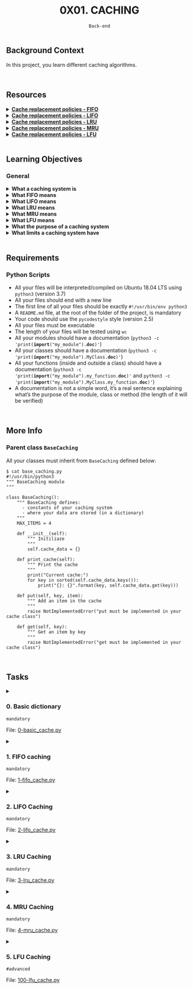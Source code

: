 <h1 align="center"><b>0X01. CACHING</b></h1>
<div align="center"><code>Back-end</code></div>

<!-- <br>
<hr>
<h3><a href=>Notes</a></h3>
<hr> -->


<!--==================================================-->
<br>

## Background Context
In this project, you learn different caching algorithms. 


<!--==================================================-->
<br>

## Resources
<details>
<summary><b><a href="https://en.wikipedia.org/wiki/Cache_replacement_policies#First_In_First_Out_%28FIFO%29">Cache replacement policies - FIFO</a></b></summary><br>


<br><p align="center">※※※※※※※※※※※※</p><br>
</details>


<details>
<summary><b><a href="https://en.wikipedia.org/wiki/Cache_replacement_policies#Last_In_First_Out_%28LIFO%29">Cache replacement policies - LIFO</a></b></summary><br>


<br><p align="center">※※※※※※※※※※※※</p><br>
</details>


<details>
<summary><b><a href="https://en.wikipedia.org/wiki/Cache_replacement_policies#Least_Recently_Used_%28LRU%29">Cache replacement policies - LRU</a></b></summary><br>


<br><p align="center">※※※※※※※※※※※※</p><br>
</details>


<details>
<summary><b><a href="https://en.wikipedia.org/wiki/Cache_replacement_policies#Most_Recently_Used_%28MRU%29Q">Cache replacement policies - MRU</a></b></summary><br>


<br><p align="center">※※※※※※※※※※※※</p><br>
</details>


<details>
<summary><b><a href="en.wikipedia.org/wiki/Cache_replacement_policies#Least-Frequently_Used_%28LFU%29">Cache replacement policies - LFU</a></b></summary><br>


<br><p align="center">※※※※※※※※※※※※</p><br>
</details>



<!--==================================================-->
<br>

## Learning Objectives
<h3>General</h3>

<details>
<summary><b><a href=" "> </a>What a caching system is</b></summary><br>

A caching system is a mechanism for temporarily storing copies of data to reduce the time and resources required to retrieve it. The primary purpose of caching is to improve performance and efficiency by reducing latency and the load on a primary data source, such as a database or an external API. Here's a more detailed look at how caching systems work and their benefits:

### How a Caching System Works

1. **Cache Storage**: A cache is typically stored in fast-access memory (RAM) or on a fast-access disk. This allows for quick retrieval of data.
2. **Cache Keys**: Data is stored in the cache using a key-value pair system. The key is a unique identifier for the data, and the value is the actual data being cached.
3. **Cache Population**: Data can be added to the cache in several ways:
   - **Read-Through**: Data is fetched from the primary source and placed in the cache on the first request.
   - **Write-Through**: Data is written to both the cache and the primary data source simultaneously.
   - **Lazy Loading**: Data is only added to the cache when it is requested and not found in the cache.
4. **Cache Expiration**: Cached data is usually set to expire after a certain period to ensure that stale data is not served. This can be managed using time-to-live (TTL) settings.
5. **Cache Eviction**: When the cache reaches its storage limit, some data needs to be removed. Eviction policies determine which data is removed, such as Least Recently Used (LRU), First In First Out (FIFO), or Least Frequently Used (LFU).

### Benefits of a Caching System

1. **Improved Performance**: By storing frequently accessed data in a fast-access location, a cache reduces the time it takes to retrieve data.
2. **Reduced Load on Primary Data Source**: Caching reduces the number of requests to the primary data source, which can prevent it from becoming a bottleneck.
3. **Cost Efficiency**: For applications that rely on external services or databases, caching can reduce costs associated with data access and transfer.
4. **Scalability**: Caching can help applications scale more efficiently by handling increased loads without proportionally increasing the load on the primary data source.

### Types of Caches

1. **Memory Cache**: Stores data in RAM for fast access. Examples include Redis and Memcached.
2. **Disk Cache**: Stores data on disk when RAM is insufficient. Examples include local browser caches and disk-based caching solutions.
3. **Distributed Cache**: A cache that spans multiple servers, allowing for scalable and highly available caching. Examples include AWS ElastiCache and Apache Ignite.
4. **Application Cache**: Specific to individual applications, such as in-memory caches within a web server or client-side caches in a browser.

### Common Use Cases

- **Web Browsers**: Caching web pages, images, and scripts to reduce load times.
- **Web Applications**: Caching database query results to reduce database load.
- **Content Delivery Networks (CDNs)**: Caching static assets like images, videos, and stylesheets at edge locations to reduce latency.
- **APIs**: Caching API responses to improve response times and reduce load on the API servers.

By using caching effectively, systems can deliver faster response times, handle higher loads, and operate more cost-effectively.

<br><p align="center">※※※※※※※※※※※※</p><br>
</details>


<details>
<summary><b><a href=" "> </a>What FIFO means </b></summary><br>

FIFO stands for "First In, First Out." It is a method of organizing and manipulating data relative to time and prioritization. In the context of data structures, queue management, and caching systems, FIFO operates on the principle that the first element added (the "first in") will be the first one to be removed (the "first out").

### Key Concepts of FIFO

1. **Order of Operations**: Elements are processed in the exact order they were added. This is similar to a line of people waiting for service, where the person who arrives first is served first.
2. **Use in Data Structures**: FIFO is a fundamental principle behind queue data structures. In a queue, elements are enqueued at the back and dequeued from the front.
3. **Cache Eviction Policy**: In caching systems, a FIFO eviction policy means that when the cache is full and needs to make room for new data, it removes the oldest data (the first one that was added) to free up space.

### Applications of FIFO

1. **Queue Data Structure**:
   - **Enqueue Operation**: Adding an element to the back of the queue.
   - **Dequeue Operation**: Removing an element from the front of the queue.
   - Example: Handling tasks in a print queue where the first document sent to the printer is printed first.

2. **Scheduling and Task Management**:
   - Used in operating systems for task scheduling where the first task that arrives is executed first.
   - Example: Round-robin scheduling in CPU task management.

3. **Network Buffers**:
   - Managing data packets in network routers where packets are processed in the order they arrive.
   - Example: Buffering video streaming where data packets are played in the order they are received to ensure smooth playback.

4. **Cache Eviction**:
   - In a caching system, when new data needs to be added but the cache is full, the oldest data (first added) is evicted to make room.
   - Example: Simple caching mechanisms where the cache does not prioritize frequently accessed data but rather maintains a straightforward order of entry.

### Example of FIFO in Python

Here’s a simple example of how FIFO can be implemented using a queue in Python:

```python
from collections import deque

# Create a FIFO queue
fifo_queue = deque()

# Enqueue elements
fifo_queue.append('first')
fifo_queue.append('second')
fifo_queue.append('third')

# Dequeue elements
print(fifo_queue.popleft())  # Outputs: 'first'
print(fifo_queue.popleft())  # Outputs: 'second'
print(fifo_queue.popleft())  # Outputs: 'third'
```

In this example, elements are added to the back of the queue and removed from the front, maintaining the FIFO order.

### Benefits of FIFO

1. **Predictability**: Ensures that operations are handled in a predictable manner.
2. **Fairness**: Each element gets processed in the order it was added, preventing starvation of older elements.
3. **Simplicity**: Easy to implement and understand, making it a practical choice for many applications.

<br><p align="center">※※※※※※※※※※※※</p><br>

A `deque` (short for "double-ended queue") is a data structure that allows insertion and removal of elements from both ends, making it more flexible than a standard queue or stack. In Python, the `deque` class is part of the `collections` module and provides an efficient way to handle such operations.

### Key Features of `deque`

1. **Double-Ended Operations**: You can append and pop elements from both ends (left and right).
2. **Efficient O(1) Operations**: Most operations, such as appending and popping from either end, are O(1) time complexity.
3. **Thread-Safe**: The `deque` implementation in Python is thread-safe for appends and pops, which means it can be used safely in multi-threaded applications without the need for additional locks.

### Common Methods

- **Appending Elements**:
  - `append(x)`: Adds `x` to the right end.
  - `appendleft(x)`: Adds `x` to the left end.
  
- **Removing Elements**:
  - `pop()`: Removes and returns an element from the right end.
  - `popleft()`: Removes and returns an element from the left end.

- **Accessing Elements**:
  - `extend(iterable)`: Extends the deque by appending elements from the iterable to the right end.
  - `extendleft(iterable)`: Extends the deque by appending elements from the iterable to the left end (note that the order of elements will be reversed).

- **Other Useful Methods**:
  - `clear()`: Removes all elements from the deque.
  - `rotate(n)`: Rotates the deque `n` steps to the right. If `n` is negative, rotates to the left.
  - `maxlen`: An optional parameter that sets a maximum size for the deque. If the deque is full and new items are added, the oldest items are removed.

### Example Usage of `deque`

```python
from collections import deque

# Create a deque
d = deque()

# Append elements to the right end
d.append('a')
d.append('b')
d.append('c')
print(d)  # Outputs: deque(['a', 'b', 'c'])

# Append elements to the left end
d.appendleft('x')
d.appendleft('y')
print(d)  # Outputs: deque(['y', 'x', 'a', 'b', 'c'])

# Pop elements from the right end
print(d.pop())  # Outputs: 'c'
print(d)  # Outputs: deque(['y', 'x', 'a', 'b'])

# Pop elements from the left end
print(d.popleft())  # Outputs: 'y'
print(d)  # Outputs: deque(['x', 'a', 'b'])

# Extend the deque with an iterable from the right end
d.extend(['d', 'e', 'f'])
print(d)  # Outputs: deque(['x', 'a', 'b', 'd', 'e', 'f'])

# Extend the deque with an iterable from the left end
d.extendleft(['u', 'v', 'w'])
print(d)  # Outputs: deque(['w', 'v', 'u', 'x', 'a', 'b', 'd', 'e', 'f'])

# Rotate the deque to the right by 3 steps
d.rotate(3)
print(d)  # Outputs: deque(['d', 'e', 'f', 'w', 'v', 'u', 'x', 'a', 'b'])

# Rotate the deque to the left by 2 steps
d.rotate(-2)
print(d)  # Outputs: deque(['f', 'w', 'v', 'u', 'x', 'a', 'b', 'd', 'e'])
```

### Use Cases

1. **Queue and Stack Implementations**: `deque` can be used to implement both queues (FIFO) and stacks (LIFO) efficiently.
2. **Sliding Window**: Useful in algorithms that require a sliding window, like moving averages or max/min calculations over a range.
3. **Buffer Management**: Ideal for scenarios requiring a fixed-size buffer, like keeping the last `n` items seen.
4. **Task Scheduling**: Can be used to manage tasks where new tasks can be added and old tasks can be completed from both ends.

<br><p align="center">※※※※※※※※※※※※</p><br>
</details>


<details>
<summary><b><a href=" "> </a>What LIFO means</b></summary><br>

LIFO stands for "Last In, First Out." It is a method of organizing and manipulating data based on the principle that the last element added to the structure is the first one to be removed. This concept is commonly used in stacks, a fundamental data structure in computer science.

### Key Concepts of LIFO

1. **Order of Operations**: Elements are processed in reverse order of their addition. The most recently added element is the first to be removed.
2. **Use in Data Structures**: LIFO is the underlying principle of stack data structures. In a stack, elements are pushed onto the top and popped from the top.
3. **Cache Eviction Policy**: In caching systems, a LIFO eviction policy means that when the cache needs to remove data to make room for new data, the most recently added data is removed first.

### Applications of LIFO

1. **Stack Data Structure**:
   - **Push Operation**: Adds an element to the top of the stack.
   - **Pop Operation**: Removes and returns the element from the top of the stack.
   - **Peek Operation**: Returns the element at the top of the stack without removing it.
   - Example: Undo functionality in text editors where the most recent action is the first to be undone.

2. **Function Call Management**:
   - Used in managing function calls and recursion. The last function called is the first to return.
   - Example: Call stack in programming languages to keep track of function calls and local variables.

3. **Browser History**:
   - Maintaining the browsing history where the last visited page is the first one to be popped back.
   - Example: Navigating backward through browser history.

### Example of LIFO in Python using a Stack

Here's how you can implement a simple stack using a list in Python:

```python
# Create a stack
stack = []

# Push elements onto the stack
stack.append('first')
stack.append('second')
stack.append('third')

# Pop elements from the stack
print(stack.pop())  # Outputs: 'third'
print(stack.pop())  # Outputs: 'second'
print(stack.pop())  # Outputs: 'first'
```

In this example, elements are added to the end of the list (top of the stack) and removed from the end, maintaining the LIFO order.

### Benefits of LIFO

1. **Simplicity**: The LIFO principle is easy to understand and implement.
2. **Efficient Memory Use**: Stacks typically use memory efficiently because they don't require reordering of elements.
3. **Reversibility**: Allows for easy reversibility of actions, making it useful for undo mechanisms.

<br><p align="center">※※※※※※※※※※※※</p><br>
</details>


<details>
<summary><b><a href=" "> </a>What LRU means</b></summary><br>


<br><p align="center">※※※※※※※※※※※※</p><br>
</details>


<details>
<summary><b><a href=" "> </a>What MRU means</b></summary><br>


<br><p align="center">※※※※※※※※※※※※</p><br>
</details>


<details>
<summary><b><a href=" "> </a>What LFU means</b></summary><br>


<br><p align="center">※※※※※※※※※※※※</p><br>
</details>


<details>
<summary><b><a href=" "> </a>What the purpose of a caching system</b></summary><br>


<br><p align="center">※※※※※※※※※※※※</p><br>
</details>


<details>
<summary><b><a href=" "> </a>What limits a caching system have</b></summary><br>


<br><p align="center">※※※※※※※※※※※※</p><br>
</details>



<!--==================================================-->
<br>

## Requirements
<h3>Python Scripts</h3>

- All your files will be interpreted/compiled on Ubuntu 18.04 LTS using <code>python3</code> (version 3.7)
- All your files should end with a new line
- The first line of all your files should be exactly <code>#!/usr/bin/env python3</code>
- A <code>README.md</code> file, at the root of the folder of the project, is mandatory
- Your code should use the <code>pycodestyle</code> style (version 2.5)
- All your files must be executable
- The length of your files will be tested using <code>wc</code>
- All your modules should have a documentation (<code>python3 -c 'print(__import__("my_module").__doc__)'</code>)
- All your classes should have a documentation (<code>python3 -c 'print(__import__("my_module").MyClass.__doc__)'</code>)
- All your functions (inside and outside a class) should have a documentation (<code>python3 -c 'print(__import__("my_module").my_function.__doc__)'</code> and <code>python3 -c 'print(__import__("my_module").MyClass.my_function.__doc__)'</code>)
- A documentation is not a simple word, it’s a real sentence explaining what’s the purpose of the module, class or method (the length of it will be verified)

<!--==================================================-->
<br>

## More Info
<h3>Parent class <code>BaseCaching</code></h3>

All your classes must inherit from <code>BaseCaching</code> defined below:

<pre><code>$ cat base_caching.py
#!/usr/bin/python3
""" BaseCaching module
"""

class BaseCaching():
    """ BaseCaching defines:
      - constants of your caching system
      - where your data are stored (in a dictionary)
    """
    MAX_ITEMS = 4

    def __init__(self):
        """ Initiliaze
        """
        self.cache_data = {}

    def print_cache(self):
        """ Print the cache
        """
        print("Current cache:")
        for key in sorted(self.cache_data.keys()):
            print("{}: {}".format(key, self.cache_data.get(key)))

    def put(self, key, item):
        """ Add an item in the cache
        """
        raise NotImplementedError("put must be implemented in your cache class")

    def get(self, key):
        """ Get an item by key
        """
        raise NotImplementedError("get must be implemented in your cache class")
</code></pre>


<!--==================================================-->
<br>

## Tasks
<details>
<summary>

### 0. Basic dictionary
`mandatory`

File: [0-basic_cache.py]()
</summary>

<p>Create a class <code>BasicCache</code> that inherits from <code>BaseCaching</code> and is a caching system:</p>

<ul>
<li>You must use <code>self.cache_data</code> - dictionary from the parent class <code>BaseCaching</code></li>
<li>This caching system doesn’t have limit</li>
<li><code>def put(self, key, item):</code>
<ul>
<li>Must assign to the dictionary <code>self.cache_data</code> the <code>item</code> value for the key <code>key</code>.</li>
<li>If <code>key</code> or <code>item</code> is <code>None</code>, this method should not do anything.</li>
</ul></li>
<li><code>def get(self, key):</code>
<ul>
<li>Must return the value in <code>self.cache_data</code> linked to <code>key</code>.</li>
<li>If <code>key</code> is <code>None</code> or if the <code>key</code> doesn’t exist in <code>self.cache_data</code>, return <code>None</code>.</li>
</ul></li>
</ul>

<pre><code>guillaume@ubuntu:~/0x01$ cat 0-main.py
#!/usr/bin/python3
""" 0-main """
BasicCache = __import__('0-basic_cache').BasicCache

my_cache = BasicCache()
my_cache.print_cache()
my_cache.put("A", "Hello")
my_cache.put("B", "World")
my_cache.put("C", "Holberton")
my_cache.print_cache()
print(my_cache.get("A"))
print(my_cache.get("B"))
print(my_cache.get("C"))
print(my_cache.get("D"))
my_cache.print_cache()
my_cache.put("D", "School")
my_cache.put("E", "Battery")
my_cache.put("A", "Street")
my_cache.print_cache()
print(my_cache.get("A"))

guillaume@ubuntu:~/0x01$ ./0-main.py
Current cache:
Current cache:
A: Hello
B: World
C: Holberton
Hello
World
Holberton
None
Current cache:
A: Hello
B: World
C: Holberton
Current cache:
A: Street
B: World
C: Holberton
D: School
E: Battery
Street
guillaume@ubuntu:~/0x01$ 
</code></pre>


</details>

<details>
<summary>

### 1. FIFO caching
`mandatory`

File: [1-fifo_cache.py]()
</summary>

<p>Create a class <code>FIFOCache</code> that inherits from <code>BaseCaching</code> and is a caching system:</p>

<ul>
<li>You must use <code>self.cache_data</code> - dictionary from the parent class <code>BaseCaching</code></li>
<li>You can overload <code>def __init__(self):</code> but don’t forget to call the parent init: <code>super().__init__()</code></li>
<li><code>def put(self, key, item):</code>
<ul>
<li>Must assign to the dictionary <code>self.cache_data</code> the <code>item</code> value for the key <code>key</code>.</li>
<li>If <code>key</code> or <code>item</code> is <code>None</code>, this method should not do anything.</li>
<li>If the number of items in <code>self.cache_data</code> is higher that <code>BaseCaching.MAX_ITEMS</code>:

<ul>
<li>you must discard the first item put in cache (FIFO algorithm)</li>
<li>you must print <code>DISCARD:</code> with the <code>key</code> discarded and following by a new line </li>
</ul></li>
</ul></li>
<li><code>def get(self, key):</code>
<ul>
<li>Must return the value in <code>self.cache_data</code> linked to <code>key</code>.</li>
<li>If <code>key</code> is <code>None</code> or if the <code>key</code> doesn’t exist in <code>self.cache_data</code>, return <code>None</code>.</li>
</ul></li>
</ul>

<pre><code>guillaume@ubuntu:~/0x01$ cat 1-main.py
#!/usr/bin/python3
""" 1-main """
FIFOCache = __import__('1-fifo_cache').FIFOCache

my_cache = FIFOCache()
my_cache.put("A", "Hello")
my_cache.put("B", "World")
my_cache.put("C", "Holberton")
my_cache.put("D", "School")
my_cache.print_cache()
my_cache.put("E", "Battery")
my_cache.print_cache()
my_cache.put("C", "Street")
my_cache.print_cache()
my_cache.put("F", "Mission")
my_cache.print_cache()

guillaume@ubuntu:~/0x01$ ./1-main.py
Current cache:
A: Hello
B: World
C: Holberton
D: School
DISCARD: A
Current cache:
B: World
C: Holberton
D: School
E: Battery
Current cache:
B: World
C: Street
D: School
E: Battery
DISCARD: B
Current cache:
C: Street
D: School
E: Battery
F: Mission
guillaume@ubuntu:~/0x01$ 
</code></pre>


</details>

<details>
<summary>

### 2. LIFO Caching
`mandatory`

File: [2-lifo_cache.py]()
</summary>

<p>Create a class <code>LIFOCache</code> that inherits from <code>BaseCaching</code> and is a caching system:</p>

<ul>
<li>You must use <code>self.cache_data</code> - dictionary from the parent class <code>BaseCaching</code></li>
<li>You can overload <code>def __init__(self):</code> but don’t forget to call the parent init: <code>super().__init__()</code></li>
<li><code>def put(self, key, item):</code>
<ul>
<li>Must assign to the dictionary <code>self.cache_data</code> the <code>item</code> value for the key <code>key</code>.</li>
<li>If <code>key</code> or <code>item</code> is <code>None</code>, this method should not do anything.</li>
<li>If the number of items in <code>self.cache_data</code> is higher that <code>BaseCaching.MAX_ITEMS</code>:

<ul>
<li>you must discard the last item put in cache (LIFO algorithm)</li>
<li>you must print <code>DISCARD:</code> with the <code>key</code> discarded and following by a new line </li>
</ul></li>
</ul></li>
<li><code>def get(self, key):</code>
<ul>
<li>Must return the value in <code>self.cache_data</code> linked to <code>key</code>.</li>
<li>If <code>key</code> is <code>None</code> or if the <code>key</code> doesn’t exist in <code>self.cache_data</code>, return <code>None</code>.</li>
</ul></li>
</ul>

<pre><code>guillaume@ubuntu:~/0x01$ cat 2-main.py
#!/usr/bin/python3
""" 2-main """
LIFOCache = __import__('2-lifo_cache').LIFOCache

my_cache = LIFOCache()
my_cache.put("A", "Hello")
my_cache.put("B", "World")
my_cache.put("C", "Holberton")
my_cache.put("D", "School")
my_cache.print_cache()
my_cache.put("E", "Battery")
my_cache.print_cache()
my_cache.put("C", "Street")
my_cache.print_cache()
my_cache.put("F", "Mission")
my_cache.print_cache()
my_cache.put("G", "San Francisco")
my_cache.print_cache()

guillaume@ubuntu:~/0x01$ ./2-main.py
Current cache:
A: Hello
B: World
C: Holberton
D: School
DISCARD: D
Current cache:
A: Hello
B: World
C: Holberton
E: Battery
Current cache:
A: Hello
B: World
C: Street
E: Battery
DISCARD: C
Current cache:
A: Hello
B: World
E: Battery
F: Mission
DISCARD: F
Current cache:
A: Hello
B: World
E: Battery
G: San Francisco
guillaume@ubuntu:~/0x01$ 
</code></pre>


</details>

<details>
<summary>

### 3. LRU Caching
`mandatory`

File: [3-lru_cache.py]()
</summary>

<p>Create a class <code>LRUCache</code> that inherits from <code>BaseCaching</code> and is a caching system:</p>

<ul>
<li>You must use <code>self.cache_data</code> - dictionary from the parent class <code>BaseCaching</code></li>
<li>You can overload <code>def __init__(self):</code> but don’t forget to call the parent init: <code>super().__init__()</code></li>
<li><code>def put(self, key, item):</code>
<ul>
<li>Must assign to the dictionary <code>self.cache_data</code> the <code>item</code> value for the key <code>key</code>.</li>
<li>If <code>key</code> or <code>item</code> is <code>None</code>, this method should not do anything.</li>
<li>If the number of items in <code>self.cache_data</code> is higher that <code>BaseCaching.MAX_ITEMS</code>:

<ul>
<li>you must discard the least recently used item (LRU algorithm)</li>
<li>you must print <code>DISCARD:</code> with the <code>key</code> discarded and following by a new line </li>
</ul></li>
</ul></li>
<li><code>def get(self, key):</code>
<ul>
<li>Must return the value in <code>self.cache_data</code> linked to <code>key</code>.</li>
<li>If <code>key</code> is <code>None</code> or if the <code>key</code> doesn’t exist in <code>self.cache_data</code>, return <code>None</code>.</li>
</ul></li>
</ul>

<pre><code>guillaume@ubuntu:~/0x01$ cat 3-main.py
#!/usr/bin/python3
""" 3-main """
LRUCache = __import__('3-lru_cache').LRUCache

my_cache = LRUCache()
my_cache.put("A", "Hello")
my_cache.put("B", "World")
my_cache.put("C", "Holberton")
my_cache.put("D", "School")
my_cache.print_cache()
print(my_cache.get("B"))
my_cache.put("E", "Battery")
my_cache.print_cache()
my_cache.put("C", "Street")
my_cache.print_cache()
print(my_cache.get("A"))
print(my_cache.get("B"))
print(my_cache.get("C"))
my_cache.put("F", "Mission")
my_cache.print_cache()
my_cache.put("G", "San Francisco")
my_cache.print_cache()
my_cache.put("H", "H")
my_cache.print_cache()
my_cache.put("I", "I")
my_cache.print_cache()
my_cache.put("J", "J")
my_cache.print_cache()
my_cache.put("K", "K")
my_cache.print_cache()

guillaume@ubuntu:~/0x01$ ./3-main.py
Current cache:
A: Hello
B: World
C: Holberton
D: School
World
DISCARD: A
Current cache:
B: World
C: Holberton
D: School
E: Battery
Current cache:
B: World
C: Street
D: School
E: Battery
None
World
Street
DISCARD: D
Current cache:
B: World
C: Street
E: Battery
F: Mission
DISCARD: E
Current cache:
B: World
C: Street
F: Mission
G: San Francisco
DISCARD: B
Current cache:
C: Street
F: Mission
G: San Francisco
H: H
DISCARD: C
Current cache:
F: Mission
G: San Francisco
H: H
I: I
DISCARD: F
Current cache:
G: San Francisco
H: H
I: I
J: J
DISCARD: G
Current cache:
H: H
I: I
J: J
K: K
guillaume@ubuntu:~/0x01$ 
</code></pre>


</details>

<details>
<summary>

### 4. MRU Caching
`mandatory`

File: [4-mru_cache.py]()
</summary>

<p>Create a class <code>MRUCache</code> that inherits from <code>BaseCaching</code> and is a caching system:</p>

<ul>
<li>You must use <code>self.cache_data</code> - dictionary from the parent class <code>BaseCaching</code></li>
<li>You can overload <code>def __init__(self):</code> but don’t forget to call the parent init: <code>super().__init__()</code></li>
<li><code>def put(self, key, item):</code>
<ul>
<li>Must assign to the dictionary <code>self.cache_data</code> the <code>item</code> value for the key <code>key</code>.</li>
<li>If <code>key</code> or <code>item</code> is <code>None</code>, this method should not do anything.</li>
<li>If the number of items in <code>self.cache_data</code> is higher that <code>BaseCaching.MAX_ITEMS</code>:

<ul>
<li>you must discard the most recently used item (MRU algorithm)</li>
<li>you must print <code>DISCARD:</code> with the <code>key</code> discarded and following by a new line </li>
</ul></li>
</ul></li>
<li><code>def get(self, key):</code>
<ul>
<li>Must return the value in <code>self.cache_data</code> linked to <code>key</code>.</li>
<li>If <code>key</code> is <code>None</code> or if the <code>key</code> doesn’t exist in <code>self.cache_data</code>, return <code>None</code>.</li>
</ul></li>
</ul>

<pre><code>guillaume@ubuntu:~/0x01$ cat 4-main.py
#!/usr/bin/python3
""" 4-main """
MRUCache = __import__('4-mru_cache').MRUCache

my_cache = MRUCache()
my_cache.put("A", "Hello")
my_cache.put("B", "World")
my_cache.put("C", "Holberton")
my_cache.put("D", "School")
my_cache.print_cache()
print(my_cache.get("B"))
my_cache.put("E", "Battery")
my_cache.print_cache()
my_cache.put("C", "Street")
my_cache.print_cache()
print(my_cache.get("A"))
print(my_cache.get("B"))
print(my_cache.get("C"))
my_cache.put("F", "Mission")
my_cache.print_cache()
my_cache.put("G", "San Francisco")
my_cache.print_cache()
my_cache.put("H", "H")
my_cache.print_cache()
my_cache.put("I", "I")
my_cache.print_cache()
my_cache.put("J", "J")
my_cache.print_cache()
my_cache.put("K", "K")
my_cache.print_cache()

guillaume@ubuntu:~/0x01$ ./4-main.py
Current cache:
A: Hello
B: World
C: Holberton
D: School
World
DISCARD: B
Current cache:
A: Hello
C: Holberton
D: School
E: Battery
Current cache:
A: Hello
C: Street
D: School
E: Battery
Hello
None
Street
DISCARD: C
Current cache:
A: Hello
D: School
E: Battery
F: Mission
DISCARD: F
Current cache:
A: Hello
D: School
E: Battery
G: San Francisco
DISCARD: G
Current cache:
A: Hello
D: School
E: Battery
H: H
DISCARD: H
Current cache:
A: Hello
D: School
E: Battery
I: I
DISCARD: I
Current cache:
A: Hello
D: School
E: Battery
J: J
DISCARD: J
Current cache:
A: Hello
D: School
E: Battery
K: K
guillaume@ubuntu:~/0x01$ 
</code></pre>


</details>

<details>
<summary>

### 5. LFU Caching
`#advanced`

File: [100-lfu_cache.py]()
</summary>

Create a class `LFUCache` that inherits from `BaseCaching` and is a caching system:

- You must use `self.cache_data` - dictionary from the parent class `BaseCaching`
- You can overload `def __init__(self):` but don’t forget to call the parent init: `super().__init__()`
- `def put(self, key, item):`
    - Must assign to the dictionary `self.cache_data` the `item` value for the key `key`.
    - If `key` or `item` is `None`, this method should not do anything.
    - If the number of items in `self.cache_data` is higher that `BaseCaching.MAX_ITEMS`:
        - you must discard the least frequency used item (LFU algorithm)
        - if you find more than 1 item to discard, you must use the LRU algorithm to discard only the least recently used
        - you must print `DISCARD`: with the `key` discarded and following by a new line
- `def get(self, key):`
    - Must return the value in `self.cache_data` linked to `key`.
    - If `key` is `None` or if the `key` doesn’t exist in `self.cache_data`, return `None`.

```
guillaume@ubuntu:~/0x01$ cat 100-main.py
#!/usr/bin/python3
""" 100-main """
LFUCache = __import__('100-lfu_cache').LFUCache

my_cache = LFUCache()
my_cache.put("A", "Hello")
my_cache.put("B", "World")
my_cache.put("C", "Holberton")
my_cache.put("D", "School")
my_cache.print_cache()
print(my_cache.get("B"))
my_cache.put("E", "Battery")
my_cache.print_cache()
my_cache.put("C", "Street")
my_cache.print_cache()
print(my_cache.get("A"))
print(my_cache.get("B"))
print(my_cache.get("C"))
my_cache.put("F", "Mission")
my_cache.print_cache()
my_cache.put("G", "San Francisco")
my_cache.print_cache()
my_cache.put("H", "H")
my_cache.print_cache()
my_cache.put("I", "I")
my_cache.print_cache()
print(my_cache.get("I"))
print(my_cache.get("H"))
print(my_cache.get("I"))
print(my_cache.get("H"))
print(my_cache.get("I"))
print(my_cache.get("H"))
my_cache.put("J", "J")
my_cache.print_cache()
my_cache.put("K", "K")
my_cache.print_cache()
my_cache.put("L", "L")
my_cache.print_cache()
my_cache.put("M", "M")
my_cache.print_cache()

guillaume@ubuntu:~/0x01$ ./100-main.py
Current cache:
A: Hello
B: World
C: Holberton
D: School
World
DISCARD: A
Current cache:
B: World
C: Holberton
D: School
E: Battery
Current cache:
B: World
C: Street
D: School
E: Battery
None
World
Street
DISCARD: D
Current cache:
B: World
C: Street
E: Battery
F: Mission
DISCARD: E
Current cache:
B: World
C: Street
F: Mission
G: San Francisco
DISCARD: F
Current cache:
B: World
C: Street
G: San Francisco
H: H
DISCARD: G
Current cache:
B: World
C: Street
H: H
I: I
I
H
I
H
I
H
DISCARD: B
Current cache:
C: Street
H: H
I: I
J: J
DISCARD: J
Current cache:
C: Street
H: H
I: I
K: K
DISCARD: K
Current cache:
C: Street
H: H
I: I
L: L
DISCARD: L
Current cache:
C: Street
H: H
I: I
M: M
guillaume@ubuntu:~/0x01$ 

</details>
